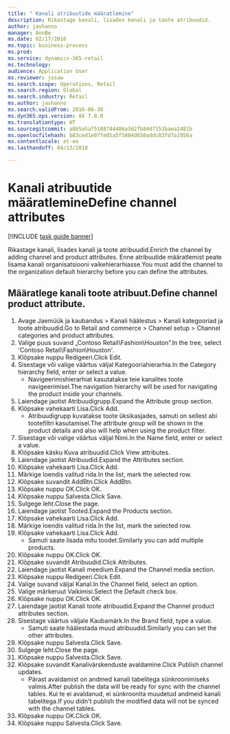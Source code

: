 ```yaml
--- 
title: " Kanali atribuutide määratlemine"
description: Rikastage kanali, lisades kanali ja toote atribuudid.
author: jashanno
manager: AnnBe
ms.date: 02/17/2016
ms.topic: business-process
ms.prod: 
ms.service: dynamics-365-retail
ms.technology: 
audience: Application User
ms.reviewer: josaw
ms.search.scope: Operations, Retail
ms.search.region: Global
ms.search.industry: Retail
ms.author: jashanno
ms.search.validFrom: 2016-06-30
ms.dyn365.ops.version: AX 7.0.0
ms.translationtype: HT
ms.sourcegitcommit: a8b5a5af5108744406a3d2fb84d7151baea2481b
ms.openlocfilehash: b83ced1e07fe05a5f5804d650addc83fd7a1956a
ms.contentlocale: et-ee
ms.lasthandoff: 04/13/2018

---
```

# <a name="define-channel-attributes"></a><span data-ttu-id="24271-103"> Kanali atribuutide määratlemine</span><span class="sxs-lookup"><span data-stu-id="24271-103">Define channel attributes</span></span>

[!INCLUDE [task guide banner](../includes/task-guide-banner.md)]

<span data-ttu-id="24271-104">Rikastage kanali, lisades kanali ja toote atribuudid.</span><span class="sxs-lookup"><span data-stu-id="24271-104">Enrich the channel by adding channel and product attributes.</span></span> <span data-ttu-id="24271-105">Enne atribuutide määratlemist peate lisama kanali organisatsiooni vaikehierarhiasse.</span><span class="sxs-lookup"><span data-stu-id="24271-105">You must add the channel to the organization default hierarchy before you can define the attributes.</span></span>


## <a name="define-channel-product-attribute"></a><span data-ttu-id="24271-106">Määratlege kanali toote atribuut.</span><span class="sxs-lookup"><span data-stu-id="24271-106">Define channel product attribute.</span></span>
1. <span data-ttu-id="24271-107">Avage Jaemüük ja kaubandus > Kanali häälestus > Kanali kategooriad ja toote atribuudid.</span><span class="sxs-lookup"><span data-stu-id="24271-107">Go to Retail and commerce > Channel setup > Channel categories and product attributes.</span></span>
2. <span data-ttu-id="24271-108">Valige puus suvand „Contoso Retail\Fashion\Houston”.</span><span class="sxs-lookup"><span data-stu-id="24271-108">In the tree, select 'Contoso Retail\Fashion\Houston'.</span></span>
3. <span data-ttu-id="24271-109">Klõpsake nuppu Redigeeri.</span><span class="sxs-lookup"><span data-stu-id="24271-109">Click Edit.</span></span>
4. <span data-ttu-id="24271-110">Sisestage või valige väärtus väljal Kategooriahierarhia.</span><span class="sxs-lookup"><span data-stu-id="24271-110">In the Category hierarchy field, enter or select a value.</span></span>
    * <span data-ttu-id="24271-111">Navigeerimishierarhiat kasutatakse teie kanalites toote navigeerimisel.</span><span class="sxs-lookup"><span data-stu-id="24271-111">The navigation hierarchy will be used for navigating the product inside your channels.</span></span>  
5. <span data-ttu-id="24271-112">Laiendage jaotist Atribuudigrupp.</span><span class="sxs-lookup"><span data-stu-id="24271-112">Expand the Attribute group section.</span></span>
6. <span data-ttu-id="24271-113">Klõpsake vahekaarti Lisa.</span><span class="sxs-lookup"><span data-stu-id="24271-113">Click Add.</span></span>
    * <span data-ttu-id="24271-114">Atribuudigrupp kuvatakse toote üksikasjades, samuti on sellest abi tootefiltri kasutamisel.</span><span class="sxs-lookup"><span data-stu-id="24271-114">The attribute group will be shown in the product details and also will help when using the product filter.</span></span>  
7. <span data-ttu-id="24271-115">Sisestage või valige väärtus väljal Nimi.</span><span class="sxs-lookup"><span data-stu-id="24271-115">In the Name field, enter or select a value.</span></span>
8. <span data-ttu-id="24271-116">Klõpsake käsku Kuva atribuudid.</span><span class="sxs-lookup"><span data-stu-id="24271-116">Click View attributes.</span></span>
9. <span data-ttu-id="24271-117">Laiendage jaotist Atribuudid.</span><span class="sxs-lookup"><span data-stu-id="24271-117">Expand the Attributes section.</span></span>
10. <span data-ttu-id="24271-118">Klõpsake vahekaarti Lisa.</span><span class="sxs-lookup"><span data-stu-id="24271-118">Click Add.</span></span>
11. <span data-ttu-id="24271-119">Märkige loendis valitud rida.</span><span class="sxs-lookup"><span data-stu-id="24271-119">In the list, mark the selected row.</span></span>
12. <span data-ttu-id="24271-120">Klõpsake suvandit AddBtn.</span><span class="sxs-lookup"><span data-stu-id="24271-120">Click AddBtn.</span></span>
13. <span data-ttu-id="24271-121">Klõpsake nuppu OK.</span><span class="sxs-lookup"><span data-stu-id="24271-121">Click OK.</span></span>
14. <span data-ttu-id="24271-122">Klõpsake nuppu Salvesta.</span><span class="sxs-lookup"><span data-stu-id="24271-122">Click Save.</span></span>
15. <span data-ttu-id="24271-123">Sulgege leht.</span><span class="sxs-lookup"><span data-stu-id="24271-123">Close the page.</span></span>
16. <span data-ttu-id="24271-124">Laiendage jaotist Tooted.</span><span class="sxs-lookup"><span data-stu-id="24271-124">Expand the Products section.</span></span>
17. <span data-ttu-id="24271-125">Klõpsake vahekaarti Lisa.</span><span class="sxs-lookup"><span data-stu-id="24271-125">Click Add.</span></span>
18. <span data-ttu-id="24271-126">Märkige loendis valitud rida.</span><span class="sxs-lookup"><span data-stu-id="24271-126">In the list, mark the selected row.</span></span>
19. <span data-ttu-id="24271-127">Klõpsake vahekaarti Lisa.</span><span class="sxs-lookup"><span data-stu-id="24271-127">Click Add.</span></span>
    * <span data-ttu-id="24271-128">Samuti saate lisada mitu toodet.</span><span class="sxs-lookup"><span data-stu-id="24271-128">Similarly you can add multiple products.</span></span>  
20. <span data-ttu-id="24271-129">Klõpsake nuppu OK.</span><span class="sxs-lookup"><span data-stu-id="24271-129">Click OK.</span></span>
21. <span data-ttu-id="24271-130">Klõpsake suvandit Atribuudid.</span><span class="sxs-lookup"><span data-stu-id="24271-130">Click Attributes.</span></span>
22. <span data-ttu-id="24271-131">Laiendage jaotist Kanali meedium.</span><span class="sxs-lookup"><span data-stu-id="24271-131">Expand the Channel media section.</span></span>
23. <span data-ttu-id="24271-132">Klõpsake nuppu Redigeeri.</span><span class="sxs-lookup"><span data-stu-id="24271-132">Click Edit.</span></span>
24. <span data-ttu-id="24271-133">Valige suvand väljal Kanal.</span><span class="sxs-lookup"><span data-stu-id="24271-133">In the Channel field, select an option.</span></span>
25. <span data-ttu-id="24271-134">Valige märkeruut Vaikimisi.</span><span class="sxs-lookup"><span data-stu-id="24271-134">Select the Default check box.</span></span>
26. <span data-ttu-id="24271-135">Klõpsake nuppu OK.</span><span class="sxs-lookup"><span data-stu-id="24271-135">Click OK.</span></span>
27. <span data-ttu-id="24271-136">Laiendage jaotist Kanali toote atribuudid.</span><span class="sxs-lookup"><span data-stu-id="24271-136">Expand the Channel product attributes section.</span></span>
28. <span data-ttu-id="24271-137">Sisestage väärtus väljale Kaubamärk.</span><span class="sxs-lookup"><span data-stu-id="24271-137">In the Brand field, type a value.</span></span>
    * <span data-ttu-id="24271-138">Samuti saate häälestada muud atribuudid.</span><span class="sxs-lookup"><span data-stu-id="24271-138">Similarly you can set the other attributes.</span></span>  
29. <span data-ttu-id="24271-139">Klõpsake nuppu Salvesta.</span><span class="sxs-lookup"><span data-stu-id="24271-139">Click Save.</span></span>
30. <span data-ttu-id="24271-140">Sulgege leht.</span><span class="sxs-lookup"><span data-stu-id="24271-140">Close the page.</span></span>
31. <span data-ttu-id="24271-141">Klõpsake nuppu Salvesta.</span><span class="sxs-lookup"><span data-stu-id="24271-141">Click Save.</span></span>
32. <span data-ttu-id="24271-142">Klõpsake suvandit Kanalivärskenduste avaldamine.</span><span class="sxs-lookup"><span data-stu-id="24271-142">Click Publish channel updates.</span></span>
    * <span data-ttu-id="24271-143">Pärast avaldamist on andmed kanali tabelitega sünkroonimiseks valmis.</span><span class="sxs-lookup"><span data-stu-id="24271-143">After publish the data will be ready for sync with the channel tables.</span></span> <span data-ttu-id="24271-144">Kui te ei avaldanud, ei sünkroonita muudetud andmeid kanali tabelitega.</span><span class="sxs-lookup"><span data-stu-id="24271-144">If you didn't publish the modified data will not be synced with the channel tables.</span></span>  
33. <span data-ttu-id="24271-145">Klõpsake nuppu OK.</span><span class="sxs-lookup"><span data-stu-id="24271-145">Click OK.</span></span>
34. <span data-ttu-id="24271-146">Klõpsake nuppu Salvesta.</span><span class="sxs-lookup"><span data-stu-id="24271-146">Click Save.</span></span>


